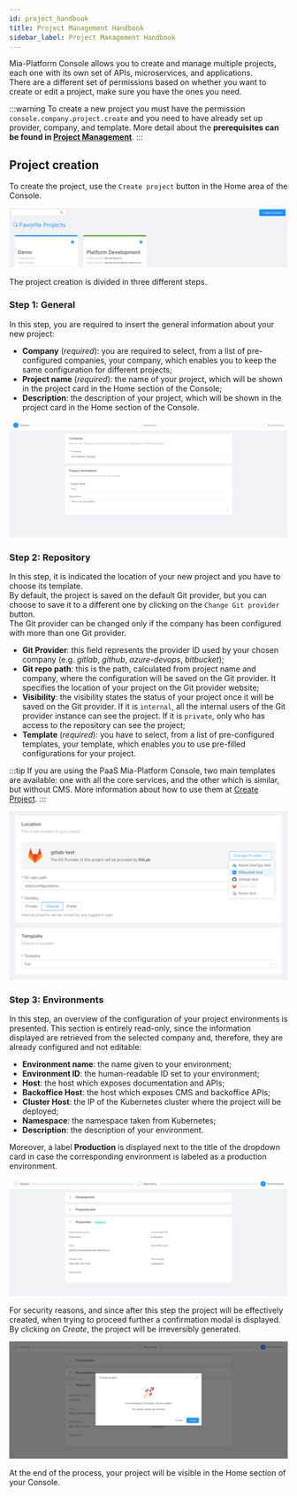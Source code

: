 ```yaml
---
id: project_handbook
title: Project Management Handbook
sidebar_label: Project Management Handbook
---
```


Mia-Platform Console allows you to create and manage multiple projects, each one with its own set of APIs, microservices, and applications.  
There are a different set of permissions based on whether you want to create or edit a project, make sure you have the ones you need.

:::warning
To create a new project you must have the permission `console.company.project.create` and you need to have already set up provider, company, and template.
More detail about the **prerequisites can be found in [Project Management](/development_suite/set-up-infrastructure/create-project.mdx#Prerequisites)**.
:::

## Project creation

To create the project, use the `Create project` button in the Home area of the Console.

![new-project-cards-headers](img/new-project-cards-headers.png)

The project creation is divided in three different steps.

### Step 1: **General**

In this step, you are required to insert the general information about your new project:

- **Company** (_required_): you are required to select, from a list of pre-configured companies, your company, which enables you to keep the same configuration for different projects;
- **Project name** (_required_): the name of your project, which will be shown in the project card in the Home section of the Console;
- **Description**: the description of your project, which will be shown in the project card in the Home section of the Console.

![create-project1](img/create-project1.png)

### Step 2: **Repository**

In this step, it is indicated the location of your new project and you have to choose its template.  
By default, the project is saved on the default Git provider, but you can choose to save it to a different one by clicking on the `Change Git provider` button.  
The Git provider can be changed only if the company has been configured with more than one Git provider.

- **Git Provider**: this field represents the provider ID used by your chosen company (e.g. _gitlab_, _github_, _azure-devops_, _bitbucket_);
- **Git repo path**: this is the path, calculated from project name and company, where the configuration will be saved on the Git provider. It specifies the location of your project on the Git provider website;
- **Visibility**: the visibility states the status of your project once it will be saved on the Git provider. If it is `internal`, all the internal users of the Git provider instance can see the project. If it is `private`, only who has access to the repository can see the project;
- **Template** (_required_): you have to select, from a list of pre-configured templates, your template, which enables you to use pre-filled configurations for your project.

:::tip
If you are using the PaaS Mia-Platform Console, two main templates are available: one with all the core services, and the other which is similar, but without CMS. More information about how to use them at [Create Project](/development_suite/set-up-infrastructure/create-project.mdx#setup-paas-templates).
:::

![create-project2](img/create-project2.png)

### Step 3: **Environments**

In this step, an overview of the configuration of your project environments is presented. This section is entirely read-only, since the information displayed are retrieved from the selected company and, therefore, they are already configured and not editable:

- **Environment name**: the name given to your environment;
- **Environment ID**: the human-readable ID set to your environment;
- **Host**: the host which exposes documentation and APIs;
- **Backoffice Host**: the host which exposes CMS and backoffice APIs;
- **Cluster Host**: the IP of the Kubernetes cluster where the project will be deployed;
- **Namespace**: the namespace taken from Kubernetes;
- **Description**: the description of your environment.

Moreover, a label **Production** is displayed next to the title of the dropdown card in case the corresponding environment is labeled as a production environment.

![create-project3](img/create-project3.png)

For security reasons, and since after this step the project will be effectively created, when trying to proceed further a confirmation modal is displayed. By clicking on _Create_, the project will be irreversibly generated.

![create-project-modal](img/create-project-modal.png)

At the end of the process, your project will be visible in the Home section of your Console.
